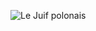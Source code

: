 ![Le Juif polonais](https://upload.wikimedia.org/wikipedia/commons/thumb/0/0c/Two-tailed_pasha_%28Charaxes_jasius_jasius%29_Greece.jpg/350px-Two-tailed_pasha_%28Charaxes_jasius_jasius%29_Greece.jpg)